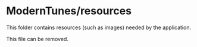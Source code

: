 # ModernTunes/resources

This folder contains resources (such as images) needed by the application. 

This file can be removed.
